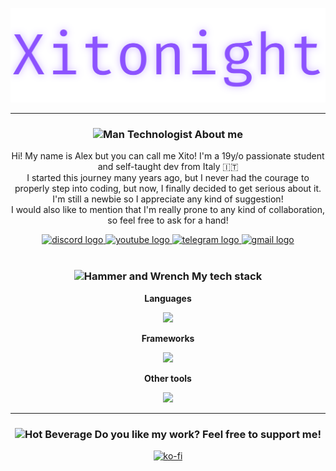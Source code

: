 <p align="center">
    <img src="./assets/xitonight.svg" />
</p>

<hr>

<h3 align="center"> <img src="https://raw.githubusercontent.com/Tarikul-Islam-Anik/Animated-Fluent-Emojis/master/Emojis/People/Man%20Technologist.png" alt="Man Technologist" width="30" height="30" /> About me </h3>

<p align="center">
Hi! My name is Alex but you can call me Xito! I'm a 19y/o passionate student and self-taught dev from Italy 🇮🇹 <br>
I started this journey many years ago, but I never had the courage to properly step into coding, but now, I finally decided to get serious about it. I'm still a newbie so I appreciate any kind of suggestion! <br>
I would also like to mention that I'm really prone to any kind of collaboration, so feel free to ask for a hand! <br>
</p>

<div align="center">
    <a href="https://discord.com/users/423893309749067776">
        <img src="https://raw.githubusercontent.com/maurodesouza/profile-readme-generator/master/src/assets/icons/social/discord/default.svg" width="52" height="40" alt="discord logo"  />
    </a>
    <a href="https://www.youtube.com/@xitonight">
        <img src="https://raw.githubusercontent.com/maurodesouza/profile-readme-generator/master/src/assets/icons/social/youtube/default.svg" width="52" height="40" alt="youtube logo"  />
    </a>
    <a href="https://t.me/Xitonight">
        <img src="https://raw.githubusercontent.com/maurodesouza/profile-readme-generator/master/src/assets/icons/social/telegram/default.svg" width="52" height="40" alt="telegram logo"  />
    </a>
    <a href="mailto:xitonight@gmail.com">
        <img src="https://raw.githubusercontent.com/maurodesouza/profile-readme-generator/master/src/assets/icons/social/gmail/default.svg" width="52" height="40" alt="gmail logo"  />
    </a>
</div>

<br>

<h3 align="center"><img src="https://raw.githubusercontent.com/Tarikul-Islam-Anik/Animated-Fluent-Emojis/master/Emojis/Objects/Hammer%20and%20Wrench.png" alt="Hammer and Wrench" width="30" height="30" /> My tech stack </h3>

<p align="center"><strong>Languages</strong></p>
<p align="center">
    <a href="https://skillicons.dev">
        <img src="https://skillicons.dev/icons?i=cpp,ts,py,kotlin,dart,bash,nix,html,css,bootstrap,tailwind" />
    </a>
</p>

<p align="center"><strong>Frameworks</strong></p>
<p align="center">
    <a href="https://skillicons.dev">
        <img src="https://skillicons.dev/icons?i=react,vue,flutter" />
    </a>
</p>


<p align="center"><strong>Other tools</strong></p>
<p align="center">
    <a href="https://skillicons.dev">
        <img src="https://skillicons.dev/icons?i=linux,latex,git,neovim,firebase" />
    </a>
</p>

<hr>

<h3 align="center"> <img src="https://raw.githubusercontent.com/Tarikul-Islam-Anik/Animated-Fluent-Emojis/master/Emojis/Food/Hot%20Beverage.png" alt="Hot Beverage" width="25" height="25" /> Do you like my work? Feel free to support me! </h3>

<p align="center"><a href="https://ko-fi.com/xitonight"><img src="https://cdn.buymeacoffee.com/buttons/v2/default-yellow.png" height="50" width="210" alt="ko-fi" /></a></p>


